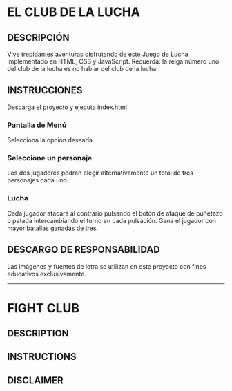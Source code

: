 # EL CLUB DE LA LUCHA
## DESCRIPCIÓN
Vive trepidantes aventuras disfrutando de este Juego de Lucha implementado en HTML, CSS y JavaScript. Recuerda: la relga número uno del club de la lucha es no hablar del club de la lucha.
## INSTRUCCIONES
Descarga el proyecto y ejecuta index.html
### Pantalla de Menú
Selecciona la opción deseada.
### Seleccione un personaje
Los dos jugadores podrán elegir alternativamente un total de tres personajes cada uno.
### Lucha
Cada jugador atacará al contrario pulsando el botón de ataque de puñetazo o patada intercambiando el turno en cada pulsación.
Gana el jugador con mayor batallas ganadas de tres.

## DESCARGO DE RESPONSABILIDAD
Las imágenes y fuentes de letra se utilizan en este proyecto con fines educativos exclusivamente.

---
# FIGHT CLUB
## DESCRIPTION
## INSTRUCTIONS
## DISCLAIMER